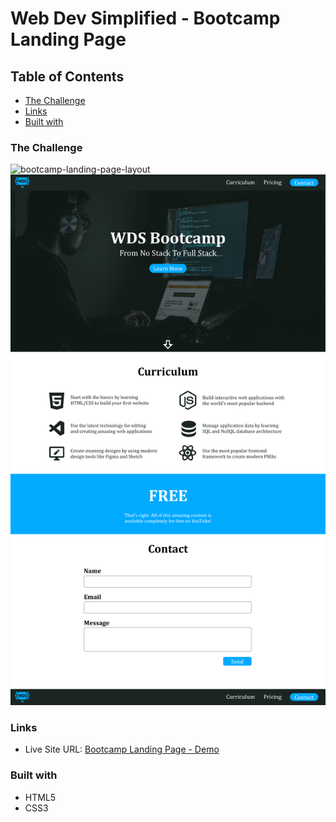 # Web Dev Simplified - Bootcamp Landing Page

## Table of Contents
  - [The Challenge](#the-challenge)
  - [Links](#links)
  - [Built with](#built-with)

### The Challenge

<img src="images/layout.png" alt="bootcamp-landing-page-layout">
<img src="images/other-layout.png" alt="bootcamp-landing-page-layout">

### Links

- Live Site URL: [Bootcamp Landing Page - Demo](https://wds-bootcamp-landing-page.vercel.app/)

### Built with

- HTML5
- CSS3
